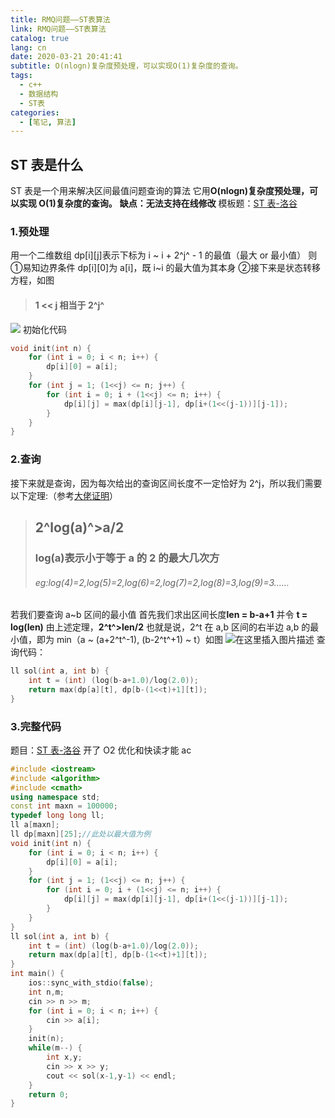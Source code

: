 ```yaml
---
title: RMQ问题——ST表算法
link: RMQ问题——ST表算法
catalog: true
lang: cn
date: 2020-03-21 20:41:41
subtitle: O(nlogn)复杂度预处理，可以实现O(1)复杂度的查询。
tags:
  - c++
  - 数据结构
  - ST表
categories:
  - [笔记, 算法]
---
```


## ST 表是什么

ST 表是一个用来解决区间最值问题查询的算法
它用**O(nlogn)复杂度预处理，可以实现 O(1)复杂度的查询。**
**缺点：无法支持在线修改**
模板题：[ST 表-洛谷](https://www.luogu.com.cn/problem/P3865)

### 1.预处理

用一个二维数组 dp[i][j]表示下标为 i ~ i + 2^j^ - 1 的最值（最大 or 最小值）
则
①易知边界条件 dp[i][0]为 a[i]，既 i~i 的最大值为其本身
②接下来是状态转移方程，如图

> #### **1 << j 相当于 2^j^**

![](https://img-blog.csdnimg.cn/20200321173713916.jpg?x-oss-process=image/watermark,type_ZmFuZ3poZW5naGVpdGk,shadow_10,text_aHR0cHM6Ly9ibG9nLmNzZG4ubmV0L3FxXzQ1ODkwNTMz,size_16,color_FFFFFF,t_70)
初始化代码

```cpp
void init(int n) {
    for (int i = 0; i < n; i++) {
        dp[i][0] = a[i];
    }
    for (int j = 1; (1<<j) <= n; j++) {
        for (int i = 0; i + (1<<j) <= n; i++) {
            dp[i][j] = max(dp[i][j-1], dp[i+(1<<(j-1))][j-1]);
        }
    }
}
```

### 2.查询

接下来就是查询，因为每次给出的查询区间长度不一定恰好为 2^j，所以我们需要以下定理:（参考[大佬证明](https://blog.csdn.net/Hanks_o/article/details/77547380)）

> ## **2^log(a)^>a/2**
>
> ### log(a)表示小于等于 a 的 2 的最大几次方
>
> ###### eg:log(4)=2,log(5)=2,log(6)=2,log(7)=2,log(8)=3,log(9)=3……

若我们要查询 a~b 区间的最小值
首先我们求出区间长度**len = b-a+1** 并令 **t = log(len)**
由上述定理，**2^t^>len/2**
也就是说，2^t 在 a,b 区间的右半边
a,b 的最小值，即为 min（a ~ (a+2^t^-1), (b-2^t^+1) ~ t）如图
![在这里插入图片描述](https://img-blog.csdnimg.cn/20200321184107899.jpg?x-oss-process=image/watermark,type_ZmFuZ3poZW5naGVpdGk,shadow_10,text_aHR0cHM6Ly9ibG9nLmNzZG4ubmV0L3FxXzQ1ODkwNTMz,size_16,color_FFFFFF,t_70)
查询代码：

```cpp
ll sol(int a, int b) {
    int t = (int) (log(b-a+1.0)/log(2.0));
    return max(dp[a][t], dp[b-(1<<t)+1][t]);
}
```

### 3.完整代码

题目：[ST 表-洛谷](https://www.luogu.com.cn/problem/P3865)
开了 O2 优化和快读才能 ac

```cpp
#include <iostream>
#include <algorithm>
#include <cmath>
using namespace std;
const int maxn = 100000;
typedef long long ll;
ll a[maxn];
ll dp[maxn][25];//此处以最大值为例
void init(int n) {
    for (int i = 0; i < n; i++) {
        dp[i][0] = a[i];
    }
    for (int j = 1; (1<<j) <= n; j++) {
        for (int i = 0; i + (1<<j) <= n; i++) {
            dp[i][j] = max(dp[i][j-1], dp[i+(1<<(j-1))][j-1]);
        }
    }
}
ll sol(int a, int b) {
    int t = (int) (log(b-a+1.0)/log(2.0));
    return max(dp[a][t], dp[b-(1<<t)+1][t]);
}
int main() {
    ios::sync_with_stdio(false);
    int n,m;
    cin >> n >> m;
    for (int i = 0; i < n; i++) {
        cin >> a[i];
    }
    init(n);
    while(m--) {
        int x,y;
        cin >> x >> y;
        cout << sol(x-1,y-1) << endl;
    }
    return 0;
}
```
